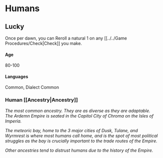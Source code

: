 # Humans

## Lucky
Once per dawn, you can Reroll a natural 1 on any [[../../Game Procedures/Check\|Check]] you make.
#### Age
80-100
#### Languages
Common, Dialect Common

### Human [[Ancestry\|Ancestry]]
*The most common ancestry. They are as diverse as they are adaptable. The Ardemn Empire is seated in the Capitol City of Chroma on the Isles of Imperia.* 

*The meteoric bay, home to the 3 major cities of Dusk, Tulane, and Wyrmrest is where most humans call home, and is the spot of most political struggles as the bay is crucially important to the trade routes of the Empire.* 

*Other ancestries tend to distrust humans due to the history of the Empire.* 